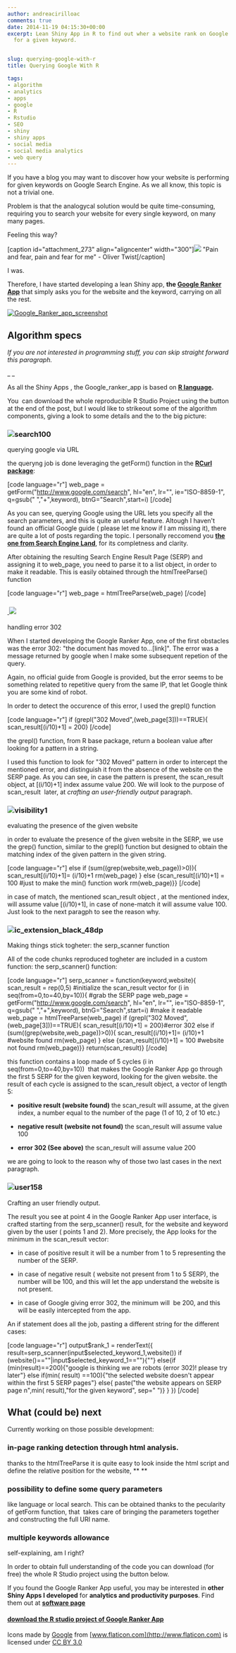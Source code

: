 ```yaml
---
author: andreacirilloac
comments: true
date: 2014-11-19 04:15:30+00:00
excerpt: Lean Shiny App in R to find out wher a website rank on Google Search Engine
  for a given keyword.


slug: querying-google-with-r
title: Querying Google With R

tags:
- algorithm
- analytics
- apps
- google
- R
- Rstudio
- SEO
- shiny
- shiny apps
- social media
- social media analytics
- web query
---
```


If you have a blog you may want to discover how your website is performing for given keywords on Google Search Engine. As we all know, this topic is not a trivial one.







Problem is that the analogycal solution would be quite time-consuming, requiring you to search your website for every single keyword, on many many pages.







Feeling this way?









[caption id="attachment_273" align="aligncenter" width="300"][![](https://andreacirilloblog.files.wordpress.com/2014/11/pain_el-bibliomata-e1415634103336.jpg?w=300)](https://www.flickr.com/photos/fdctsevilla/3986993934/in/photolist-7yt67z-75jooJ-8csRbm-8cpv3n-7yt69v-7yt4VV-83yhRB-838qAL-7yt5Le-7ywTEw) "Pain and fear, pain and fear for me" - Oliver Twist[/caption]









I was.





<!-- more -->


Therefore, I have started developing a lean Shiny app, **the [Google Ranker App](https://andreacirillo.shinyapps.io/google_ranker_app)** that simply asks you for the website and the keyword, carrying on all the rest.







[![Google_Ranker_app_screenshot](https://andreacirilloblog.files.wordpress.com/2014/11/google_ranker_app_screenshot.png?w=300)](https://andreacirillo.shinyapps.io/google_ranker_app/)







## **Algorithm specs**




_If you are not interested in programming stuff, you can skip straight forward this paragraph._




_ _




As all the Shiny Apps , the Google_ranker_app is based on **[R language](http://www.r-project.org/).**







You  can download the whole reproducible R Studio Project using the button at the end of the post, but I would like to strikeout some of the algorithm components, giving a look to some details and the to the big picture:







### ![search100](https://andreacirilloblog.files.wordpress.com/2014/11/search100.png?w=300)
querying google via URL






the queryng job is done leveraging the getForm() function in the **[RCurl package](http://www.omegahat.org/RCurl/)**:








[code language="r"]
web_page = getForm("http://www.google.com/search", hl="en", lr="",
ie="ISO-8859-1", q=gsub(" ","+",keyword), btnG="Search",start=i)
[/code]



As you can see, querying Google using the URL lets you specify all the search parameters, and this is quite an useful feature. Altough I haven't found an official Google guide ( please let me know if I am missing it), there are quite a lot of posts regarding the topic. I personally reccomend you **[the one from Search Engine Land](http://searchengineland.com/google-power-user-tips-serp-url-parameters-49736)**, for its completness and clarity.







After obtaining the resulting Search Engine Result Page (SERP) and assigning it to web_page, you need to parse it to a list object, in order to make it readable. This is easily obtained through the htmlTreeParse() function






[code language="r"]
web_page = htmlTreeParse(web_page)
[/code]






### [ ](https://andreacirilloblog.files.wordpress.com/2014/11/search100.png)![](https://andreacirilloblog.files.wordpress.com/2014/11/virtual2-e1415699518337.png)
handling error 302







When I started developing the Google Ranker App, one of the first obstacles was the error 302: "the document has moved to...[link]". The error was a message returned by google when I make some subsequent repetion of the query.







Again, no official guide from Google is provided, but the error seems to be something related to repetitive query from the same IP, that let Google think you are some kind of robot.







In order to detect the occurence of this error, I used the grepl() function



[code language="r"]
if (grepl("302 Moved",(web_page[3]))==TRUE){
scan_result[(i/10)+1] = 200}
[/code]



the grepl() function, from R base package, return a boolean value after looking for a pattern in a string.




I used this function to look for "302 Moved" pattern in order to intercept the mentioned error, and distinguish it from the absence of the website on the SERP page.
As you can see, in case the pattern is present, the scan_result object, at [(i/10)+1] index assume value 200. We will look to the purpose of scan_result  later, at _crafting an user-friendly output_ paragraph.







### ![visibility1](https://andreacirilloblog.files.wordpress.com/2014/11/visibility1-e1415699646701.png?w=75&h=75&crop=1)
evaluating the presence of the given website







in order to evaluate the presence of the given website in the SERP, we use the grep() function, similar to the grepl() function but designed to obtain the matching index of the given pattern in the given string.



[code language="r"]
else if (sum((grep(website,web_page))>0)){
scan_result[(i/10)+1]= (i/10)+1
rm(web_page) }
else
{scan_result[(i/10)+1] = 100 #just to make the min() function work
rm(web_page)}}
[/code]



in case of match, the mentioned scan_result object , at the mentioned index, will assume value [(i/10)+1], in case of none-match it will assume value 100. Just look to the next paragph to see the reason why.







### ![ic_extension_black_48dp](https://andreacirilloblog.files.wordpress.com/2014/11/ic_extension_black_48dp-e1415715636345.png)
Making things stick togheter: the serp_scanner function




All of the code chunks reproduced togheter are included in a custom function: the serp_scanner() function:



[code language="r"]
serp_scanner = function(keyword,website){
scan_result = rep(0,5) #initialize the scan_result vector
for (i in seq(from=0,to=40,by=10)){
#grab the SERP page
web_page = getForm("http://www.google.com/search", hl="en", lr="",
ie="ISO-8859-1", q=gsub(" ","+",keyword), btnG="Search",start=i)
#make it readable
web_page = htmlTreeParse(web_page)
if (grepl("302 Moved",(web_page[3]))==TRUE){
scan_result[(i/10)+1] = 200}#error 302
else if (sum((grep(website,web_page))>0)){
scan_result[(i/10)+1]= (i/10)+1 #website found
rm(web_page) }
else
{scan_result[(i/10)+1] = 100 #website not found
rm(web_page)}}
return(scan_result)}
[/code]






this function contains a loop made of 5 cycles (i in seq(from=0,to=40,by=10))  that makes the Google Ranker App go through the first 5 SERP for the given keyword, looking for the given website.
the result of each cycle is assigned to the scan_result object, a vector of length 5:





	
  * **positive result (website found)** the scan_result will assume, at the given index, a number equal to the number of the page (1 of 10, 2 of 10 etc.)

	
  * **negative result (website not found)** the scan_result will assume value 100

	
  * **error 302 (See above)** the scan_result will assume value 200


we are going to look to the reason why of those two last cases in the next paragraph.


### ![user158](https://andreacirilloblog.files.wordpress.com/2014/11/user158-e1415699777761.png)
Crafting an user friendly output.







The result you see at point 4 in the Google Ranker App user interface, is crafted starting from the serp_scanner() result, for the website and keyword given by the user ( points 1 and 2).
More precisely, the App looks for the minimum in the scan_result vector:








	
  * in case of positive result it will be a number from 1 to 5 representing the number of the SERP.

	
  * in case of negative result ( website not present from 1 to 5 SERP), the number will be 100, and this will let the app understand the website is not present.

	
  * in case of Google giving error 302, the minimum will  be 200, and this will be easily intercepted from the app.







An if statement does all the job, pasting a different string for the different cases:



[code language="r"]
output$rank_1 = renderText({
result=serp_scanner(input$selected_keyword_1,website())
if (website()==""|input$selected_keyword_1==""){""}
else{if (min(result)==200){"google is thinking we are robots (error 302)! please try later"}
else if(min( result) ==100){"the selected website doesn't appear within the first 5 SERP pages"}
else{ paste("the website appears on SERP page n",min( result),"for the given keyword", sep=" ")}
}
})
[/code]



## **What (could be) next**







Currently working on those possible development:







### **in-page ranking detection through html analysis.**




thanks to the htmlTreeParse it is quite easy to look inside the html script and define the relative position for the website, ** **




### **possibility to define some query parameters**




like language or local search. This can be obtained thanks to the pecularity of getForm function, that  takes care of bringing the parameters together and constructing the full URI name.







### **multiple keywords allowance**




self-explaining, am I right?







In order to obtain full understanding of the code you can download (for free) the whole R Studio project using the button below.







If you found the Google Ranker App useful, you may be interested in **other Shiny Apps I developed** for **analytics and productivity purposes**. Find them out at **[software page](https://andreacirilloblog.wordpress.com/software/)**




#### [download the R studio project of Google Ranker App](http://www.evernote.com/l/AFx1mdH7u7NJSY2i95RwVbIXfCEff04MjBE/)







Icons made by [Google](http://www.google.com) from [www.flaticon.com](http://www.flaticon.com) is licensed under [CC BY 3.0](http://creativecommons.org/licenses/by/3.0/)
